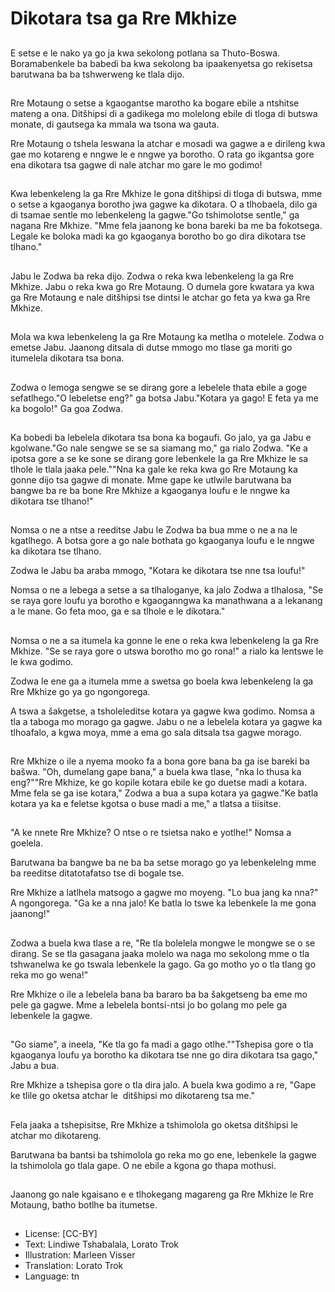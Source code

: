 # Dikotara tsa ga Rre Mkhize

##
E setse e le nako ya go ja kwa sekolong potlana sa Thuto-Boswa. Boramabenkele ba babedi ba kwa sekolong ba ipaakenyetsa go rekisetsa barutwana ba ba tshwerweng ke tlala dijo.

##
Rre Motaung o setse a kgaogantse marotho ka bogare ebile a ntshitse mateng a ona. Ditšhipsi di a gadikega mo molelong ebile di tloga di butswa monate, di gautsega ka mmala wa tsona wa gauta.

Rre Motaung o tshela leswana la atchar e mosadi wa gagwe a e dirileng kwa gae mo kotareng e nngwe le e nngwe ya borotho. O rata go ikgantsa gore ena dikotara tsa gagwe di nale atchar mo gare le mo godimo!

##
Kwa lebenkeleng la ga Rre Mkhize le gona ditšhipsi di tloga di butswa, mme o setse a kgaoganya borotho jwa gagwe ka dikotara. O a tlhobaela, dilo ga di tsamae sentle mo lebenkeleng la gagwe."Go tshimolotse sentle," ga nagana Rre Mkhize. "Mme fela jaanong ke bona bareki ba me ba fokotsega. Legale ke boloka madi ka go kgaoganya borotho bo go dira dikotara tse tlhano."

##
Jabu le Zodwa ba reka dijo. Zodwa o reka kwa lebenkeleng la ga Rre Mkhize. Jabu o reka kwa go Rre Motaung. O dumela gore kwatara ya kwa ga Rre Motaung e nale ditšhipsi tse dintsi le atchar go feta ya kwa ga Rre Mkhize.

##
Mola wa kwa lebenkeleng la ga Rre Motaung ka metlha o motelele. Zodwa o emetse Jabu. Jaanong ditsala di dutse mmogo mo tlase ga moriti go itumelela dikotara tsa bona.

##
Zodwa o lemoga sengwe se se dirang gore a lebelele thata ebile a goge sefatlhego."O lebeletse eng?" ga botsa Jabu."Kotara ya gago! E feta ya me ka bogolo!" Ga goa Zodwa.

##
Ka bobedi ba lebelela dikotara tsa bona ka bogaufi. Go jalo, ya ga Jabu e kgolwane."Go nale sengwe se se sa siamang mo," ga rialo Zodwa. "Ke a ipotsa gore a se ke sone se dirang gore lebenkele la ga Rre Mkhize le sa tlhole le tlala jaaka pele.""Nna ka gale ke reka kwa go Rre Motaung ka gonne dijo tsa gagwe di monate. Mme gape ke utlwile barutwana ba bangwe ba re ba bone Rre Mkhize a kgaoganya loufu e le nngwe ka dikotara tse tlhano!"

##
Nomsa o ne a ntse a reeditse Jabu le Zodwa ba bua mme o ne a na le kgatlhego. A botsa gore a go nale bothata go kgaoganya loufu e le nngwe ka dikotara tse tlhano.

Zodwa le Jabu ba araba mmogo, "Kotara ke dikotara tse nne tsa loufu!"

Nomsa o ne a lebega a setse a sa tlhaloganye, ka jalo Zodwa a tlhalosa, "Se se raya gore loufu ya borotho e kgaoganngwa ka manathwana a a lekanang a le mane. Go feta moo, ga e sa tlhole e le dikotara."

##
Nomsa o ne a sa itumela ka gonne le ene o reka kwa lebenkeleng la ga Rre Mkhize. "Se se raya gore o utswa borotho mo go rona!" a rialo ka lentswe le le kwa godimo.

Zodwa le ene ga a itumela mme a swetsa go boela kwa lebenkeleng la ga Rre Mkhize go ya go ngongorega.

A tswa a šakgetse, a tsholeleditse kotara ya gagwe kwa godimo. Nomsa a tla a taboga mo morago ga gagwe. Jabu o ne a lebelela kotara ya gagwe ka tlhoafalo, a kgwa moya, mme a ema go sala ditsala tsa gagwe morago.

##
Rre Mkhize o ile a nyema mooko fa a bona gore bana ba ga ise bareki ba bašwa. "Oh, dumelang gape bana," a buela kwa tlase, "nka lo thusa ka eng?""Rre Mkhize, ke go kopile kotara ebile ke go duetse madi a kotara. Mme fela se ga ise kotara," Zodwa a bua a supa kotara ya gagwe."Ke batla kotara ya ka e feletse kgotsa o buse madi a me," a tlatsa a tiisitse.

##
"A ke nnete Rre Mkhize? O ntse o re tsietsa nako e yotlhe!" Nomsa a goelela.

Barutwana ba bangwe ba ne ba ba setse morago go ya lebenkelelng mme ba reeditse ditatotafatso tse di bogale tse.

Rre Mkhize a latlhela matsogo a gagwe mo moyeng. "Lo bua jang ka nna?" A ngongorega. "Ga ke a nna jalo! Ke batla lo tswe ka lebenkele la me gona jaanong!"

##
Zodwa a buela kwa tlase a re, "Re tla bolelela mongwe le mongwe se o se dirang. Se se tla gasagana jaaka molelo wa naga mo sekolong mme o tla tshwanelwa ke go tswala lebenkele la gago. Ga go motho yo o tla tlang go reka mo go wena!"

Rre Mkhize o ile a lebelela bana ba bararo ba ba šakgetseng ba eme mo pele ga gagwe. Mme a lebelela bontsi-ntsi jo bo golang mo pele ga lebenkele la gagwe.

##
"Go siame", a ineela, "Ke tla go fa madi a gago otlhe.""Tshepisa gore o tla kgaoganya loufu ya borotho ka dikotara tse nne go dira dikotara tsa gago," Jabu a bua.

Rre Mkhize a tshepisa gore o tla dira jalo. A buela kwa godimo a re, "Gape ke tlile go oketsa atchar le  ditšhipsi mo dikotareng tsa me."

##
Fela jaaka a tshepisitse, Rre Mkhize a tshimolola go oketsa ditšhipsi le atchar mo dikotareng.

Barutwana ba bantsi ba tshimolola go reka mo go ene, lebenkele la gagwe la tshimolola go tlala gape. O ne ebile a kgona go thapa mothusi.

##
Jaanong go nale kgaisano e e tlhokegang magareng ga Rre Mkhize le Rre Motaung, batho botlhe ba itumetse.

##
* License: [CC-BY]
* Text: Lindiwe Tshabalala, Lorato Trok
* Illustration: Marleen Visser
* Translation: Lorato Trok
* Language: tn
